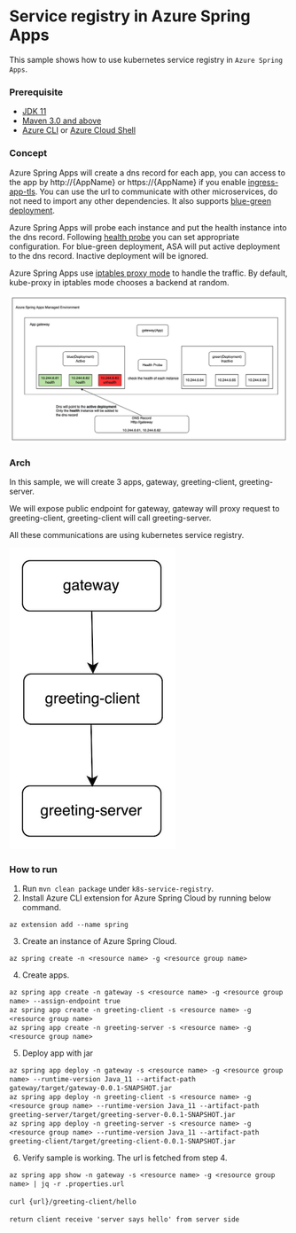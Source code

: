 # Service registry in Azure Spring Apps

This sample shows how to use kubernetes service registry in `Azure Spring Apps`.

### Prerequisite

* [JDK 11](https://docs.microsoft.com/en-us/azure/java/jdk/java-jdk-install)
* [Maven 3.0 and above](http://maven.apache.org/install.html)
* [Azure CLI](https://docs.microsoft.com/en-us/cli/azure/install-azure-cli?view=azure-cli-latest) or [Azure Cloud Shell](https://docs.microsoft.com/en-us/azure/cloud-shell/overview)

### Concept
Azure Spring Apps will create a dns record for each app, you can access to the app by http://{AppName} or https://{AppName} if you enable [ingress-app-tls](https://learn.microsoft.com/en-us/azure/spring-apps/how-to-enable-ingress-to-app-tls). 
You can use the url to communicate with other microservices, do not need to import any other dependencies.
It also supports [blue-green deployment](https://learn.microsoft.com/en-us/azure/spring-apps/concepts-blue-green-deployment-strategies).

Azure Spring Apps will probe each instance and put the health instance into the dns record. Following [health probe](https://learn.microsoft.com/en-us/azure/spring-apps/how-to-configure-health-probes-graceful-termination) you can set appropriate configuration.
For blue-green deployment, ASA will put active deployment to the dns record. Inactive deployment will be ignored.

Azure Spring Apps use [iptables proxy mode](https://kubernetes.io/docs/reference/networking/virtual-ips/#proxy-mode-iptables) to handle the traffic. By default, kube-proxy in iptables mode chooses a backend at random.



![](./media/service-registry.jpeg)

### Arch
In this sample, we will create 3 apps, gateway, greeting-client, greeting-server.

We will expose public endpoint for gateway, gateway will proxy request to greeting-client, greeting-client will call greeting-server.

All these communications are using kubernetes service registry.

![](./media/service-registry-arch.jpeg)

### How to run

1. Run `mvn clean package` under `k8s-service-registry`.
2. Install Azure CLI extension for Azure Spring Cloud by running below command.
```
az extension add --name spring
```
3. Create an instance of Azure Spring Cloud.
```
az spring create -n <resource name> -g <resource group name>
```
4. Create apps.
```
az spring app create -n gateway -s <resource name> -g <resource group name> --assign-endpoint true
az spring app create -n greeting-client -s <resource name> -g <resource group name> 
az spring app create -n greeting-server -s <resource name> -g <resource group name>
```
5. Deploy app with jar
```
az spring app deploy -n gateway -s <resource name> -g <resource group name> --runtime-version Java_11 --artifact-path gateway/target/gateway-0.0.1-SNAPSHOT.jar
az spring app deploy -n greeting-client -s <resource name> -g <resource group name> --runtime-version Java_11 --artifact-path greeting-server/target/greeting-server-0.0.1-SNAPSHOT.jar
az spring app deploy -n greeting-server -s <resource name> -g <resource group name> --runtime-version Java_11 --artifact-path greeting-client/target/greeting-client-0.0.1-SNAPSHOT.jar
```
6. Verify sample is working. The url is fetched from step 4.
``` 
az spring app show -n gateway -s <resource name> -g <resource group name> | jq -r .properties.url

curl {url}/greeting-client/hello

return client receive 'server says hello' from server side
```